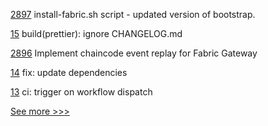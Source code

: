 
[2897](https://github.com/hyperledger/fabric/pull/2897) install-fabric.sh script - updated version of bootstrap.

[15](https://github.com/hyperledger/aries-framework-javascript-ext/pull/15) build(prettier): ignore CHANGELOG.md

[2896](https://github.com/hyperledger/fabric/pull/2896) Implement chaincode event replay for Fabric Gateway

[14](https://github.com/hyperledger/aries-framework-javascript-ext/pull/14) fix: update dependencies

[13](https://github.com/hyperledger/aries-framework-javascript-ext/pull/13) ci: trigger on workflow dispatch


[See more >>>](https://start-here.hyperledger.org/pull-requests)
